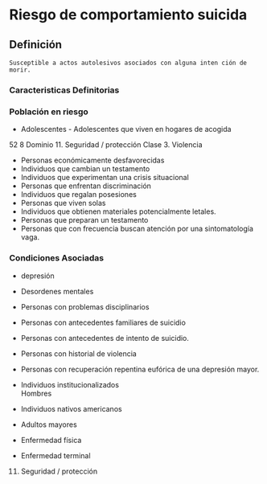 # Riesgo de comportamiento suicida
## Definición
	Susceptible a actos autolesivos asociados con alguna inten ción de morir.

### Caracteristicas Definitorias


### Población en riesgo
- Adolescentes  - Adolescentes que viven en hogares de acogida  
 
52
8 
Dominio 11. Seguridad / protección  Clase 3. Violencia  
 
 
 
- Personas económicamente 
desfavorecidas   
- Individuos que cambian un 
testamento   
- Individuos que experimentan 
una crisis situacional   
- Personas que enfrentan 
discriminación   
- Individuos que regalan 
posesiones   
- Personas que viven solas   
- Individuos que obtienen 
materiales potencialmente 
letales.   
- Personas que preparan un 
testamento   
- Personas que con frecuencia 
buscan atención por una 
sintomatología vaga.

### Condiciones Asociadas
- depresión   
- Desordenes mentales   
 
 
 
- Personas con problemas 
disciplinarios   
- Personas con antecedentes 
familiares de suicidio   
- Personas con antecedentes de 
intento de suicidio.   
- Personas con historial de violencia   
- Personas con recuperación 
repentina eufórica de una 
depresión mayor.   
- Individuos institucionalizados   
Hombres   
- Individuos nativos americanos   
- Adultos mayores  
 
 
 
- Enfermedad física   
- Enfermedad terminal   
 
 
 
 
 
 
 
 
 
 
 
 
 
 
 
 
11. Seguridad / protección

